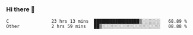 ### Hi there 👋

<!--
**WShiBin/WShiBin** is a ✨ _special_ ✨ repository because its `README.md` (this file) appears on your GitHub profile.

Here are some ideas to get you started:

- 🔭 I’m currently working on ...
- 🌱 I’m currently learning ...
- 👯 I’m looking to collaborate on ...
- 🤔 I’m looking for help with ...
- 💬 Ask me about ...
- 📫 How to reach me: ...
- 😄 Pronouns: ...
- ⚡ Fun fact: ...
-->

<!--START_SECTION:waka-->

```text
C                23 hrs 13 mins  █████████████████▒░░░░░░░   68.89 %
Other            2 hrs 59 mins   ██▒░░░░░░░░░░░░░░░░░░░░░░   08.88 %
```

<!--END_SECTION:waka-->
